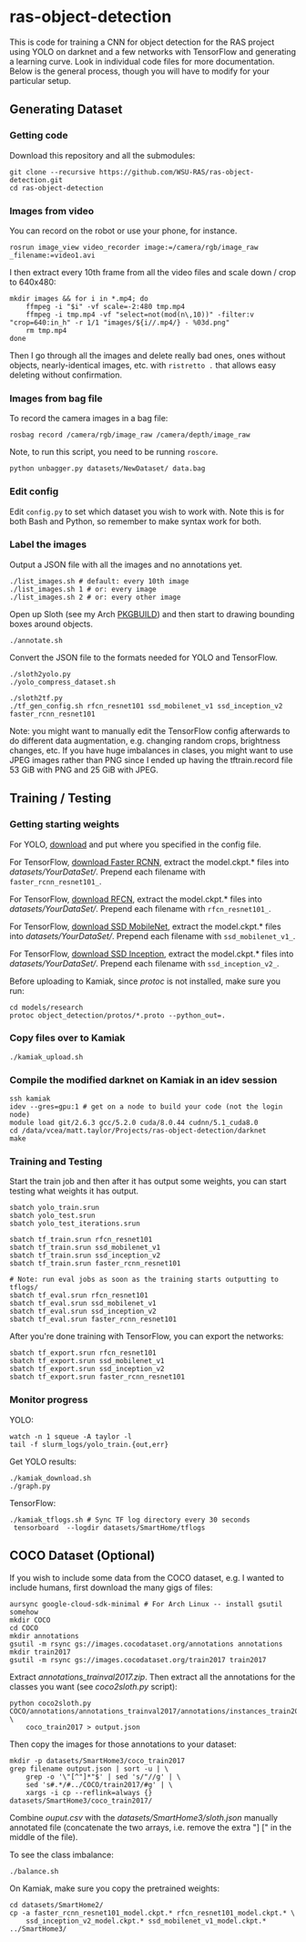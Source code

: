 ras-object-detection
====================
This is code for training a CNN for object detection for the RAS project using
YOLO on darknet and a few networks with TensorFlow and generating a learning
curve. Look in individual code files for more documentation. Below is the
general process, though you will have to modify for your particular setup.

## Generating Dataset

### Getting code
Download this repository and all the submodules:

    git clone --recursive https://github.com/WSU-RAS/ras-object-detection.git
    cd ras-object-detection

### Images from video
You can record on the robot or use your phone, for instance.

    rosrun image_view video_recorder image:=/camera/rgb/image_raw _filename:=video1.avi

I then extract every 10th frame from all the video files and scale down / crop to 640x480:

    mkdir images && for i in *.mp4; do
        ffmpeg -i "$i" -vf scale=-2:480 tmp.mp4
        ffmpeg -i tmp.mp4 -vf "select=not(mod(n\,10))" -filter:v "crop=640:in_h" -r 1/1 "images/${i//.mp4/} - %03d.png"
        rm tmp.mp4
    done

Then I go through all the images and delete really bad ones, ones without
objects, nearly-identical images, etc. with `ristretto .` that allows easy
deleting without confirmation.

### Images from bag file
To record the camera images in a bag file:

    rosbag record /camera/rgb/image_raw /camera/depth/image_raw

Note, to run this script, you need to be running `roscore`.

    python unbagger.py datasets/NewDataset/ data.bag

### Edit config

Edit `config.py` to set which dataset you wish to work with. Note this is for both Bash and Python, so remember to make syntax work for both.

### Label the images
Output a JSON file with all the images and no annotations yet.

    ./list_images.sh # default: every 10th image
    ./list_images.sh 1 # or: every image
    ./list_images.sh 2 # or: every other image

Open up Sloth (see my Arch [PKGBUILD](https://github.com/floft/PKGBUILDs/tree/master/python-sloth)) and then start to drawing bounding boxes around objects.

    ./annotate.sh

Convert the JSON file to the formats needed for YOLO and TensorFlow.

    ./sloth2yolo.py
    ./yolo_compress_dataset.sh

    ./sloth2tf.py
    ./tf_gen_config.sh rfcn_resnet101 ssd_mobilenet_v1 ssd_inception_v2 faster_rcnn_resnet101

Note: you might want to manually edit the TensorFlow config afterwards to do
different data augmentation, e.g. changing random crops, brightness changes,
etc. If you have huge imbalances in clases, you might want to use JPEG images
rather than PNG since I ended up having the tftrain.record file 53 GiB with PNG
and 25 GiB with JPEG.

## Training / Testing
 
### Getting starting weights

For YOLO, [download](https://pjreddie.com/media/files/darknet19_448.conv.23)
and put where you specified in the config file.

For TensorFlow,
[download Faster RCNN](http://storage.googleapis.com/download.tensorflow.org/models/object_detection/faster_rcnn_resnet101_coco_11_06_2017.tar.gz),
extract the model.ckpt.\* files into *datasets/YourDataSet/*. Prepend each
filename with `faster_rcnn_resnet101_`.

For TensorFlow,
[download RFCN](http://download.tensorflow.org/models/object_detection/rfcn_resnet101_coco_2017_11_08.tar.gz),
extract the model.ckpt.\* files into *datasets/YourDataSet/*. Prepend each
filename with `rfcn_resnet101_`.

For TensorFlow,
[download SSD MobileNet](http://download.tensorflow.org/models/object_detection/ssd_mobilenet_v1_coco_2017_11_17.tar.gz),
extract the model.ckpt.\* files into *datasets/YourDataSet/*. Prepend each
filename with `ssd_mobilenet_v1_`.

For TensorFlow,
[download SSD Inception](http://download.tensorflow.org/models/object_detection/ssd_inception_v2_coco_2017_11_17.tar.gz),
extract the model.ckpt.\* files into *datasets/YourDataSet/*. Prepend each
filename with `ssd_inception_v2_`.

Before uploading to Kamiak, since *protoc* is not installed, make sure you run:

    cd models/research
    protoc object_detection/protos/*.proto --python_out=.

### Copy files over to Kamiak

    ./kamiak_upload.sh

### Compile the modified darknet on Kamiak in an idev session

    ssh kamiak
    idev --gres=gpu:1 # get on a node to build your code (not the login node)
    module load git/2.6.3 gcc/5.2.0 cuda/8.0.44 cudnn/5.1_cuda8.0
    cd /data/vcea/matt.taylor/Projects/ras-object-detection/darknet
    make

### Training and Testing
Start the train job and then after it has output some weights, you can start
testing what weights it has output.

    sbatch yolo_train.srun
    sbatch yolo_test.srun
    sbatch yolo_test_iterations.srun

    sbatch tf_train.srun rfcn_resnet101
    sbatch tf_train.srun ssd_mobilenet_v1
    sbatch tf_train.srun ssd_inception_v2
    sbatch tf_train.srun faster_rcnn_resnet101

    # Note: run eval jobs as soon as the training starts outputting to tflogs/
    sbatch tf_eval.srun rfcn_resnet101
    sbatch tf_eval.srun ssd_mobilenet_v1
    sbatch tf_eval.srun ssd_inception_v2
    sbatch tf_eval.srun faster_rcnn_resnet101

After you're done training with TensorFlow, you can export the networks:

    sbatch tf_export.srun rfcn_resnet101
    sbatch tf_export.srun ssd_mobilenet_v1
    sbatch tf_export.srun ssd_inception_v2
    sbatch tf_export.srun faster_rcnn_resnet101

### Monitor progress
YOLO:

    watch -n 1 squeue -A taylor -l
    tail -f slurm_logs/yolo_train.{out,err}

Get YOLO results:

    ./kamiak_download.sh
    ./graph.py

TensorFlow:

    ./kamiak_tflogs.sh # Sync TF log directory every 30 seconds
     tensorboard  --logdir datasets/SmartHome/tflogs

## COCO Dataset (Optional)
If you wish to include some data from the COCO dataset, e.g. I wanted to
include humans, first download the many gigs of files:

    aursync google-cloud-sdk-minimal # For Arch Linux -- install gsutil somehow
    mkdir COCO
    cd COCO
    mkdir annotations
    gsutil -m rsync gs://images.cocodataset.org/annotations annotations
    mkdir train2017
    gsutil -m rsync gs://images.cocodataset.org/train2017 train2017

Extract *annotations_trainval2017.zip*. Then extract all the annotations for
the classes you want (see *coco2sloth.py* script):

    python coco2sloth.py COCO/annotations/annotations_trainval2017/annotations/instances_train2017.json \
        coco_train2017 > output.json

Then copy the images for those annotations to your dataset:

    mkdir -p datasets/SmartHome3/coco_train2017
    grep filename output.json | sort -u | \
        grep -o '\"[^"]*"$' | sed 's/"//g' | \
        sed 's#.*/#../COCO/train2017/#g' | \
        xargs -i cp --reflink=always {} datasets/SmartHome3/coco_train2017/

Combine *ouput.csv* with the *datasets/SmartHome3/sloth.json* manually
annotated file (concatenate the two arrays, i.e. remove the extra "] [" in the
middle of the file).

To see the class imbalance:

    ./balance.sh

On Kamiak, make sure you copy the pretrained weights:

    cd datasets/SmartHome2/
    cp -a faster_rcnn_resnet101_model.ckpt.* rfcn_resnet101_model.ckpt.* \
        ssd_inception_v2_model.ckpt.* ssd_mobilenet_v1_model.ckpt.* ../SmartHome3/
